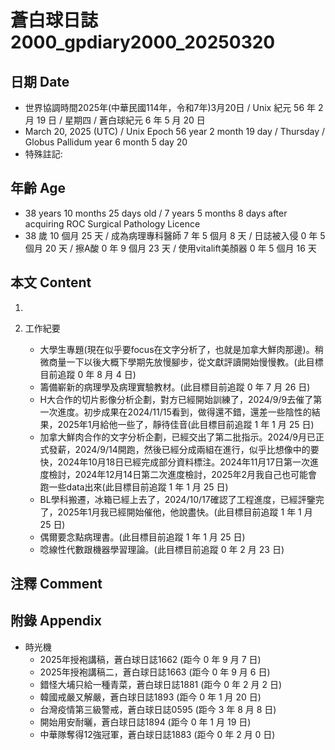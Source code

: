 [_metadata_:encoding]: - "utf-8"
[_metadata_:language]: - "zh-Hant-TW"
[_metadata_:fileformat]: - "markdown"
[_metadata_:MIME_type]: - "text/plain"
[_metadata_:markdown_version]: - "commonmark version 0.30"
[_metadata_:markdown_spec]: - "https://spec.commonmark.org/0.30/"

# 蒼白球日誌2000_gpdiary2000_20250320 #

## 日期 Date ##

* 世界協調時間2025年(中華民國114年，令和7年)3月20日 / Unix 紀元 56 年 2 月 19 日 / 星期四 / 蒼白球紀元 6 年 5 月 20 日
* March 20, 2025 (UTC) / Unix Epoch 56 year 2 month 19 day / Thursday / Globus Pallidum year 6 month 5 day 20
* 特殊註記:

## 年齡 Age ##

* 38 years 10 months 25 days old / 7 years 5 months 8 days after acquiring ROC Surgical Pathology Licence
* 38 歲 10 個月 25 天 / 成為病理專科醫師 7 年 5 個月 8 天 / 日誌被入侵 0 年 5 個月 20 天 / 擦A酸 0 年 9 個月 23 天 / 使用vitalift美顏器 0 年 5 個月 16 天

## 本文 Content ##

1. 

2. 工作紀要

    - 大學生專題(現在似乎要focus在文字分析了，也就是加拿大鮮肉那邊)。稍微商量一下以後大概下學期先放慢腳步，從文獻評讀開始慢慢教。(此目標目前追蹤 0 年 8 月 4 日)
    - 籌備嶄新的病理學及病理實驗教材。(此目標目前追蹤 0 年 7 月 26 日)
    - H大合作的切片影像分析企劃，對方已經開始訓練了，2024/9/9去催了第一次進度。初步成果在2024/11/15看到，做得還不錯，還差一些陰性的結果，2025年1月給他一些了，靜待佳音(此目標目前追蹤 1 年 1 月 25 日)
    - 加拿大鮮肉合作的文字分析企劃，已經交出了第二批指示。2024/9月已正式發薪，2024/9/14開跑，然後已經分成兩組在進行，似乎比想像中的要快，2024年10月18日已經完成部分資料標注。2024年11月17日第一次進度檢討，2024年12月14日第二次進度檢討，2025年2月我自己也可能會跑一些data出來(此目標目前追蹤 1 年 1 月 25 日)
    - BL學科搬遷，冰箱已經上去了，2024/10/17確認了工程進度，已經評鑒完了，2025年1月我已經開始催他，他說盡快。(此目標目前追蹤 1 年 1 月 25 日)
    - 偶爾要念點病理書。(此目標目前追蹤 1 年 1 月 25 日)
    - 唸線性代數跟機器學習理論。(此目標目前追蹤 0 年 2 月 23 日)

## 注釋 Comment ##


## 附錄 Appendix ##

* 時光機
    - 2025年授袍講稿，蒼白球日誌1662 (距今 0 年 9 月 7 日)
    - 2025年授袍講稿二，蒼白球日誌1663 (距今 0 年 9 月 6 日)
    - 錯怪大埔只給一種青菜，蒼白球日誌1881 (距今 0 年 2 月 2 日)
    - 韓國戒嚴又解嚴，蒼白球日誌1893 (距今 0 年 1 月 20 日)
    - 台灣疫情第三級警戒，蒼白球日誌0595 (距今 3 年 8 月 8 日)
    - 開始用安耐曬，蒼白球日誌1894 (距今 0 年 1 月 19 日)
    - 中華隊奪得12強冠軍，蒼白球日誌1883 (距今 0 年 2 月 0 日)
